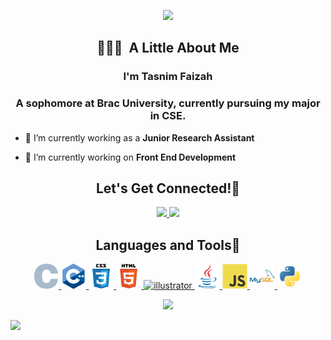 <p align="center">
  <img src="https://capsule-render.vercel.app/api?type=waving&height=150&color=gradient&text=Hi%20There%20&desc=Welcome%20to%20my%20Github%20profile&fontColor=FFFFFF&descSize=-40&descAlign=65&descAlignY=80&animation=twinkling"/>
</p>
<!-- <img src="https://capsule-render.vercel.app/api?type=waving&color=gradient&text=Hello!&height=100&section=header"/> -->
<h2 align="center"> 👩🏻‍💻 &nbsp;A Little About Me </h2>
<h3 align="center">I'm Tasnim Faizah</h3>
<h3 align="center">A sophomore at Brac University, currently pursuing my major in CSE.</h3>

- 🔭 I’m currently working as a **Junior Research Assistant**

- 🌱 I’m currently working on **Front End Development**
<h2 align="center">
  Let's Get Connected!💬
</h2>

<p align="center">
<a href="https://linkedin.com/in/tasnim faizah">
  <img height="50" src="https://user-images.githubusercontent.com/46517096/166973395-19676cd8-f8ec-4abf-83ff-da8243505b82.png"/>
</a>
<a href="https://instagram.com/doomed_tee">
  <img height="50" src="https://user-images.githubusercontent.com/46517096/166974368-9798f39f-1f46-499c-b14e-81f0a3f83a06.png"/>
</a>
</p>

<h2 align="center">Languages and Tools🧃</h2>
<p align="center"> <a href="https://www.cprogramming.com/" target="_blank" rel="noreferrer"> <img src="https://raw.githubusercontent.com/devicons/devicon/master/icons/c/c-original.svg" alt="c" width="40" height="40"/> </a> <a href="https://www.w3schools.com/cpp/" target="_blank" rel="noreferrer"> <img src="https://raw.githubusercontent.com/devicons/devicon/master/icons/cplusplus/cplusplus-original.svg" alt="cplusplus" width="40" height="40"/> </a> <a href="https://www.w3schools.com/css/" target="_blank" rel="noreferrer"> <img src="https://raw.githubusercontent.com/devicons/devicon/master/icons/css3/css3-original-wordmark.svg" alt="css3" width="40" height="40"/> </a> <a href="https://www.w3.org/html/" target="_blank" rel="noreferrer"> <img src="https://raw.githubusercontent.com/devicons/devicon/master/icons/html5/html5-original-wordmark.svg" alt="html5" width="40" height="40"/> </a> <a href="https://www.adobe.com/in/products/illustrator.html" target="_blank" rel="noreferrer"> <img src="https://www.vectorlogo.zone/logos/adobe_illustrator/adobe_illustrator-icon.svg" alt="illustrator" width="40" height="40"/> </a> <a href="https://www.java.com" target="_blank" rel="noreferrer"> <img src="https://raw.githubusercontent.com/devicons/devicon/master/icons/java/java-original.svg" alt="java" width="40" height="40"/> </a> <a href="https://developer.mozilla.org/en-US/docs/Web/JavaScript" target="_blank" rel="noreferrer"> <img src="https://raw.githubusercontent.com/devicons/devicon/master/icons/javascript/javascript-original.svg" alt="javascript" width="40" height="40"/> </a> <a href="https://www.mysql.com/" target="_blank" rel="noreferrer"> <img src="https://raw.githubusercontent.com/devicons/devicon/master/icons/mysql/mysql-original-wordmark.svg" alt="mysql" width="40" height="40"/> </a> <a href="https://www.python.org" target="_blank" rel="noreferrer"> <img src="https://raw.githubusercontent.com/devicons/devicon/master/icons/python/python-original.svg" alt="python" width="40" height="40"/> </a> </p>
<p align="center">
  <img src="https://capsule-render.vercel.app/api?type=waving&color=gradient&height=100&section=footer"/>
</p>
  <a href="https://github.com/TeeNdTea/TeeNdTea">
    <img height=200 src="https://github-readme-stats.vercel.app/api/top-langs?username=TeeNdTea&layout=compact&show_icons=true&theme=calm&langs_count=8&card_width=320" />
  </a>
